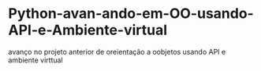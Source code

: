 # Python-avan-ando-em-OO-usando-API-e-Ambiente-virtual
avanço no projeto anterior de oreientação a oobjetos usando API e ambiente virttual
